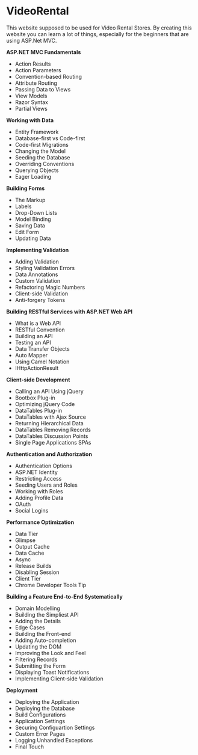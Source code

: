 # VideoRental
This website supposed to be used for Video Rental Stores. By creating this website you can learn a lot of things, especially for the beginners that are using ASP.Net MVC.

<b>ASP.NET MVC Fundamentals</b>
 - Action Results
 - Action Parameters
 - Convention-based Routing
 - Attribute Routing
 - Passing Data to Views
 - View Models
 - Razor Syntax
 - Partial Views
 
 <b>Working with Data</b>
 - Entity Framework
 - Database-first vs Code-first
 - Code-first Migrations
 - Changing the Model
 - Seeding the Database
 - Overriding Conventions
 - Querying Objects
 - Eager Loading

<b>Building Forms</b>
 - The Markup
 - Labels
 - Drop-Down Lists
 - Model Binding
 - Saving Data
 - Edit Form
 - Updating Data
 
<b>Implementing Validation</b>
- Adding Validation
- Styling Validation Errors
- Data Annotations
- Custom Validation
- Refactoring Magic Numbers
- Client-side Validation
- Anti-forgery Tokens

<b>Building RESTful Services with ASP.NET Web API</b>
- What is a Web API
- RESTful Convention
- Building an API
- Testing an API
- Data Transfer Objects
- Auto Mapper
- Using Camel Notation
- IHttpActionResult

<b>Client-side Development</b>
- Calling an API Using jQuery
- Bootbox Plug-in
- Optimizing jQuery Code
- DataTables Plug-in
- DataTables with Ajax Source
- Returning Hierarchical Data
- DataTables Removing Records
- DataTables Discussion Points
- Single Page Applications SPAs

<b>Authentication and Authorization</b>
- Authentication Options
- ASP.NET Identity
- Restricting Access
- Seeding Users and Roles
- Working with Roles
- Adding Profile Data
- OAuth
- Social Logins

<b>Performance Optimization</b>
- Data Tier
- Glimpse
- Output Cache
- Data Cache
- Async
- Release Builds
- Disabling Session
- Client Tier
- Chrome Developer Tools Tip

<b>Building a Feature End-to-End Systematically</b>
- Domain Modelling
- Building the Simpliest API
- Adding the Details
- Edge Cases
- Building the Front-end
- Adding Auto-completion
- Updating the DOM
- Improving the Look and Feel
- Filtering Records
- Submitting the Form
- Displaying Toast Notifications
- Implementing Client-side Validation

<b>Deployment</b>
- Deploying the Application
- Deploying the Database
- Build Configurations
- Application Settings
- Securing Configuartion Settings
- Custom Error Pages
- Logging Unhandled Exceptions
- Final Touch
